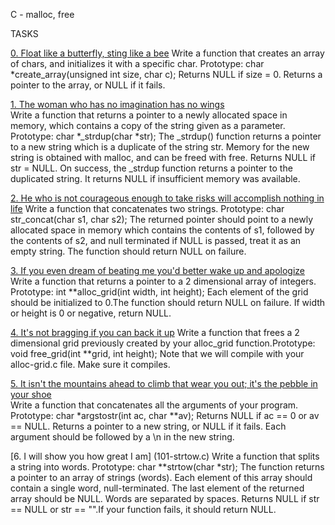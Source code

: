 C - malloc, free

TASKS
		
[0. Float like a butterfly, sting like a bee](0-create_array.c)
Write a function that creates an array of chars, and initializes it with a specific char. Prototype: char *create_array(unsigned int size, char c); Returns NULL if size = 0. Returns a pointer to the array, or NULL if it fails.
		
[1. The woman who has no imagination has no wings](1-strdup.c)		
Write a function that returns a pointer to a newly allocated space in memory, which contains a copy of the string given as a parameter.
Prototype: char *_strdup(char *str); The _strdup() function returns a pointer to a new string which is a duplicate of the string str. Memory for the new string is obtained with malloc, and can be freed with free. Returns NULL if str = NULL. On success, the _strdup function returns a pointer to the duplicated string. It returns NULL if insufficient memory was available.		
		
[2. He who is not courageous enough to take risks will accomplish nothing in life](2-str_concat.c)
Write a function that concatenates two strings. Prototype: char str_concat(char s1, char s2); The returned pointer should point to a newly allocated space in memory which contains the contents of s1, followed by the contents of s2, and null terminated if NULL is passed, treat it as an empty string. The function should return NULL on failure.
		
[3. If you even dream of beating me you'd better wake up and apologize](3-alloc_grid.c)
Write a function that returns a pointer to a 2 dimensional array of integers. Prototype: int **alloc_grid(int width, int height); Each element of the grid should be initialized to 0.The function should return NULL on failure. If width or height is 0 or negative, return NULL.		
		
[4. It's not bragging if you can back it up](4-free_grid.c)
Write a function that frees a 2 dimensional grid previously created by your alloc_grid function.Prototype: void free_grid(int **grid, int height); Note that we will compile with your alloc-grid.c file. Make sure it compiles.
				
[5. It isn't the mountains ahead to climb that wear you out; it's the pebble in your shoe](100-argstostr.c)		
Write a function that concatenates all the arguments of your program. Prototype: char *argstostr(int ac, char **av); Returns NULL if ac == 0 or av == NULL. Returns a pointer to a new string, or NULL if it fails. Each argument should be followed by a \n in the new string.
		
[6. I will show you how great I am] (101-strtow.c)
Write a function that splits a string into words. Prototype: char **strtow(char *str); The function returns a pointer to an array of strings (words). Each element of this array should contain a single word, null-terminated. The last element of the returned array should be NULL. Words are separated by spaces. Returns NULL if str == NULL or str == "".If your function fails, it should return NULL.
